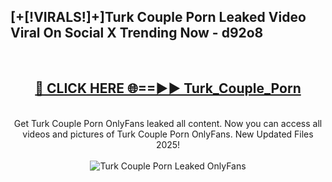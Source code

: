 <h2>[+[!VIRALS!]+]Turk Couple Porn Leaked Video Viral On Social X Trending Now - d92o8</h2>
<br>
<div align="center">
<h2><a href="https://libra.edu.pl?Turk_Couple_Porn" rel="nofollow">🔴 CLICK HERE 🌐==►► Turk_Couple_Porn</a></h2>
<br>
Get Turk Couple Porn OnlyFans leaked all content. Now you can access all videos and pictures of Turk Couple Porn OnlyFans. New Updated Files 2025!
<br>
<br>
<a href="https://libra.edu.pl?Turk_Couple_Porn" rel="nofollow" data-target="animated-image.originalLink"><img src="https://i.ibb.co.com/WyWwxjT/player-gif2.gif" alt="Turk Couple Porn Leaked OnlyFans" style="max-width: 100%; display: inline-block;" data-target="animated-image.originalImage"></a>
</div>
<br>